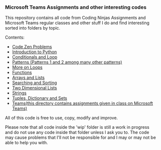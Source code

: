 ### Microsoft Teams Assignments and other interesting codes

This repository contains all code from Coding Ninjas Assignments and Microsoft Teams regular classes and other stuff I do and find interesting sorted into folders by topic.

Contents:
- [Code Zen Problems](/code_zen)
- [Introduction to Python](/intro_py)
- [Conditionals and Loop](/conditionals_and_loops)
- [Patterns (Patterns 1 and 2 among many other patterns)](/patterns)
- [More on Loops](/more_on_loops)
- [Functions](/functions)
- [Arrays and Lists](/arrays_and_lists)
- [Searching and Sorting](/search_and_sort)
- [Two Dimensional Lists](/two_d_lists)
- [Strings](/strings)
- [Tuples, Dictionary and Sets](/tuples_dict_sets)
- [Teams(this directory contains assignments given in class on Microsoft Teams)](/Teams)

All of this code is free to use, copy, modify and improve.

Please note that all code inside the 'wip' folder is still a work in progress and do not use any code inside that folder unless I ask you to. The code may cause problems that I'll not be responsible for and I may or may not be able to help you with.